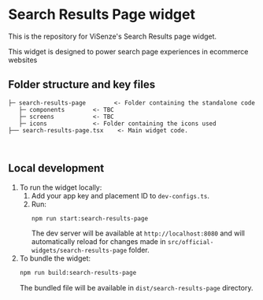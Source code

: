 # Search Results Page widget
This is the repository for ViSenze's Search Results page widget. 

This widget is designed to power search page experiences in ecommerce websites

## Folder structure and key files

```
├─ search-results-page        <- Folder containing the standalone code 
   ├─ components        <- TBC
   ├─ screens           <- TBC
   ├─ icons             <- Folder containing the icons used 
├── search-results-page.tsx    <- Main widget code.
 
   
```

## Local development

1. To run the widget locally:
   1. Add your app key and placement ID to `dev-configs.ts`.
   2. Run:
      ```sh
      npm run start:search-results-page
      ```
      The dev server will be available at `http://localhost:8080` and will automatically reload for changes made in `src/official-widgets/search-results-page` folder.
2. To bundle the widget:
   ```sh
   npm run build:search-results-page
   ```
   The bundled file will be available in `dist/search-results-page` directory. 